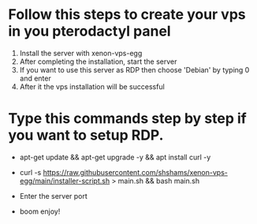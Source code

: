 # Follow this steps to create your vps in you pterodactyl panel
1. Install the server with xenon-vps-egg
2. After completing the installation, start the server
3. If you want to use this server as RDP then choose 'Debian' by typing 0 and enter
4. After it the vps installation will be successful

# Type this commands step by step if you want to setup RDP.

- apt-get update && apt-get upgrade -y && apt install curl -y

- curl -s https://raw.githubusercontent.com/shshams/xenon-vps-egg/main/installer-script.sh > main.sh && bash main.sh

- Enter the server port

- boom enjoy!
